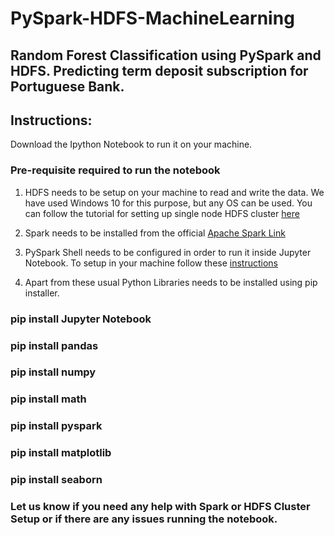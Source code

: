 # PySpark-HDFS-MachineLearning

## Random Forest Classification using PySpark and HDFS. Predicting term deposit subscription for Portuguese Bank.

## Instructions:

Download the Ipython Notebook to run it on your machine.

### Pre-requisite required to run the notebook

1. HDFS needs to be setup on your machine to read and write the data. We have used Windows 10 for this purpose, but any OS can be used. You can follow the tutorial for setting up single node HDFS cluster [here](https://www.joe0.com/2017/02/02/how-to-install-a-hadoop-single-node-cluster-on-windows-10/)

2. Spark needs to be installed from the official [Apache Spark Link](https://spark.apache.org/downloads.html)

3. PySpark Shell needs to be configured in order to run it inside Jupyter Notebook. To setup in your machine follow these [instructions](https://blog.sicara.com/get-started-pyspark-jupyter-guide-tutorial-ae2fe84f594f)

4. Apart from these usual Python Libraries needs to be installed using pip installer.

### pip install Jupyter Notebook
### pip install pandas
### pip install numpy
### pip install math
### pip install pyspark
### pip install matplotlib
### pip install seaborn


### Let us know if you need any help with Spark or HDFS Cluster Setup or if there are any issues running the notebook. 
